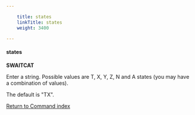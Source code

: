 ```yaml
---

    title: states
    linkTitle: states
    weight: 3400

---
```

#### states

****SWAITCAT****

Enter a string. Possible values are T, X, Y, Z, N and A states (you may have a combination of values).

The default is "TX".

[Return to Command index](../../)
